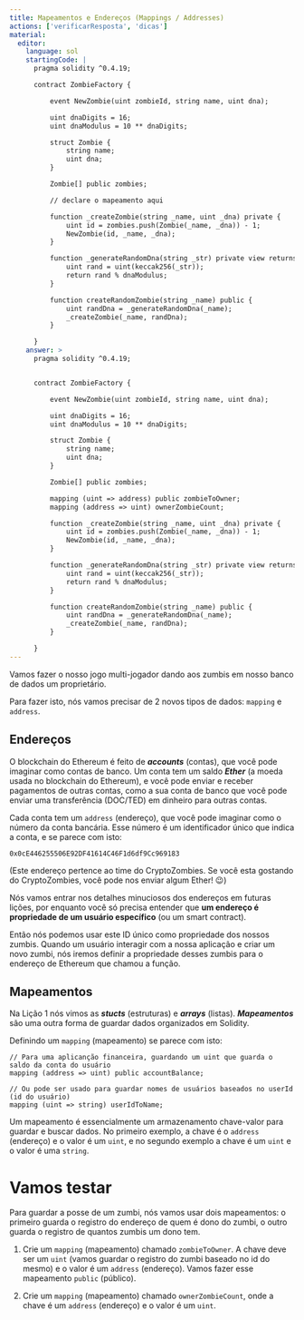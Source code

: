 ```yaml
---
title: Mapeamentos e Endereços (Mappings / Addresses)
actions: ['verificarResposta', 'dicas']
material:
  editor:
    language: sol
    startingCode: |
      pragma solidity ^0.4.19;

      contract ZombieFactory {

          event NewZombie(uint zombieId, string name, uint dna);

          uint dnaDigits = 16;
          uint dnaModulus = 10 ** dnaDigits;

          struct Zombie {
              string name;
              uint dna;
          }

          Zombie[] public zombies;

          // declare o mapeamento aqui

          function _createZombie(string _name, uint _dna) private {
              uint id = zombies.push(Zombie(_name, _dna)) - 1;
              NewZombie(id, _name, _dna);
          } 

          function _generateRandomDna(string _str) private view returns (uint) {
              uint rand = uint(keccak256(_str));
              return rand % dnaModulus;
          }

          function createRandomZombie(string _name) public {
              uint randDna = _generateRandomDna(_name);
              _createZombie(_name, randDna);
          }

      }
    answer: >
      pragma solidity ^0.4.19;


      contract ZombieFactory {

          event NewZombie(uint zombieId, string name, uint dna);

          uint dnaDigits = 16;
          uint dnaModulus = 10 ** dnaDigits;

          struct Zombie {
              string name;
              uint dna;
          }

          Zombie[] public zombies;

          mapping (uint => address) public zombieToOwner;
          mapping (address => uint) ownerZombieCount;

          function _createZombie(string _name, uint _dna) private {
              uint id = zombies.push(Zombie(_name, _dna)) - 1;
              NewZombie(id, _name, _dna);
          } 

          function _generateRandomDna(string _str) private view returns (uint) {
              uint rand = uint(keccak256(_str));
              return rand % dnaModulus;
          }

          function createRandomZombie(string _name) public {
              uint randDna = _generateRandomDna(_name);
              _createZombie(_name, randDna);
          }

      }
---
```


Vamos fazer o nosso jogo multi-jogador dando aos zumbis em nosso banco de dados um proprietário.

Para fazer isto, nós vamos precisar de 2 novos tipos de dados: `mapping` e `address`.

## Endereços

O blockchain do Ethereum é feito de **_accounts_** (contas), que você pode imaginar como contas de banco. Um conta tem um saldo **_Ether_** (a moeda usada no blockchain do Ethereum), e você pode enviar e receber pagamentos de outras contas, como a sua conta de banco que você pode enviar uma transferência (DOC/TED) em dinheiro para outras contas.

Cada conta tem um `address` (endereço), que você pode imaginar como o número da conta bancária. Esse número é um identificador único que indica a conta, e se parece com isto:

`0x0cE446255506E92DF41614C46F1d6df9Cc969183`

(Este endereço pertence ao time do CryptoZombies. Se você esta gostando do CryptoZombies, você pode nos enviar algum Ether! 😉)

Nós vamos entrar nos detalhes minuciosos dos endereços em futuras lições, por enquanto você só precisa entender que **um endereço é propriedade de um usuário específico** (ou um smart contract).

Então nós podemos usar este ID único como propriedade dos nossos zumbis. Quando um usuário interagir com a nossa aplicação e criar um novo zumbi, nós iremos definir a propriedade desses zumbis para o endereço de Ethereum que chamou a função.

## Mapeamentos

Na Lição 1 nós vimos as **_stucts_** (estruturas) e **_arrays_** (listas). **_Mapeamentos_** são uma outra forma de guardar dados organizados em Solidity.

Definindo um `mapping` (mapeamento) se parece com isto:

```
// Para uma aplicanção financeira, guardando um uint que guarda o saldo da conta do usuário
mapping (address => uint) public accountBalance;

// Ou pode ser usado para guardar nomes de usuários baseados no userId (id do usuário)
mapping (uint => string) userIdToName;
```

Um mapeamento é essencialmente um armazenamento chave-valor para guardar e buscar dados. No primeiro exemplo, a chave é o `address` (endereço) e o valor é um `uint`, e no segundo exemplo a chave é um `uint` e o valor é uma `string`.

# Vamos testar

Para guardar a posse de um zumbi, nós vamos usar dois mapeamentos: o primeiro guarda o registro do endereço de quem é dono do zumbi, o outro guarda o registro de quantos zumbis um dono tem.

1. Crie um `mapping` (mapeamento) chamado `zombieToOwner`. A chave deve ser um `uint` (vamos guardar o registro do zumbi baseado no id do mesmo) e o valor é um `address` (endereço). Vamos fazer esse mapeamento `public` (público).

2. Crie um `mapping` (mapeamento) chamado `ownerZombieCount`, onde a chave é um `address` (endereço) e o valor é um `uint`.

